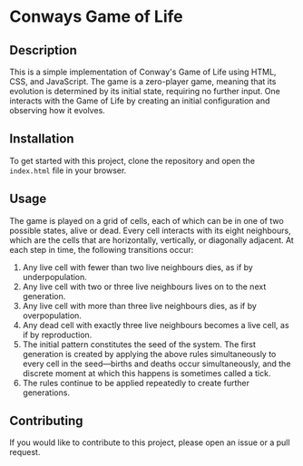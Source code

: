 # Conways Game of Life

## Description

This is a simple implementation of Conway's Game of Life using HTML, CSS, and JavaScript. The game is a zero-player game, meaning that its evolution is determined by its initial state, requiring no further input. One interacts with the Game of Life by creating an initial configuration and observing how it evolves.

## Installation

To get started with this project, clone the repository and open the `index.html` file in your browser.

## Usage

The game is played on a grid of cells, each of which can be in one of two possible states, alive or dead. Every cell interacts with its eight neighbours, which are the cells that are horizontally, vertically, or diagonally adjacent. At each step in time, the following transitions occur:

1. Any live cell with fewer than two live neighbours dies, as if by underpopulation.
2. Any live cell with two or three live neighbours lives on to the next generation.
3. Any live cell with more than three live neighbours dies, as if by overpopulation.
4. Any dead cell with exactly three live neighbours becomes a live cell, as if by reproduction.
5. The initial pattern constitutes the seed of the system. The first generation is created by applying the above rules simultaneously to every cell in the seed—births and deaths occur simultaneously, and the discrete moment at which this happens is sometimes called a tick.
6. The rules continue to be applied repeatedly to create further generations.

## Contributing

If you would like to contribute to this project, please open an issue or a pull request.